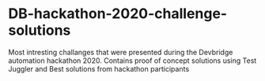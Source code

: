 # DB-hackathon-2020-challenge-solutions
Most intresting challanges that were presented during the Devbridge automation hackathon  2020. Contains proof of concept solutions using Test Juggler and Best solutions from hackathon participants
